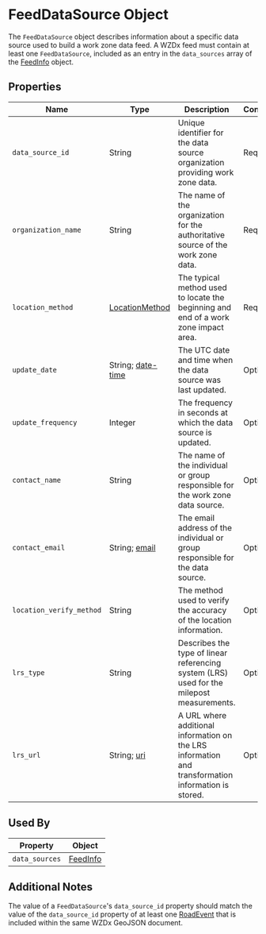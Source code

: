 # FeedDataSource Object
The `FeedDataSource` object describes information about a specific data source used to build a work zone data feed. A WZDx feed must contain at least one `FeedDataSource`, included as an entry in the `data_sources` array of the [FeedInfo](/spec-content/objects/FeedInfo.md) object.

## Properties
Name | Type | Description | Conformance | Notes
--- | --- | --- | --- | ---
`data_source_id` | String | Unique identifier for the data source organization providing work zone data. | Required | Linked to a [RoadEvent](/spec-content/objects/RoadEvent.md) by the `RoadEvent`'s `data_source_id` property.
`organization_name` | String | The name of the organization for the authoritative source of the work zone data. | Required | Example: County DOT
`location_method` | [LocationMethod](/spec-content/enumerated-types/LocationMethod.md) | The typical method used to locate the beginning and end of a work zone impact area. | Required | 
`update_date` | String; [date-time](https://tools.ietf.org/html/draft-handrews-json-schema-validation-01#section-7.3.1) | The UTC date and time when the data source was last updated. | Optional | All date-time formats shall follow [RFC 3339 Section 5.6](https://tools.ietf.org/html/rfc3339#section-5.6). Example: `2016-11-03T19:37:00Z`
`update_frequency` | Integer | The frequency in seconds at which the data source is updated. | Optional |
`contact_name` | String | The name of the individual or group responsible for the work zone data source. | Optional | Example: `Jo Help`
`contact_email` | String; [email](https://tools.ietf.org/html/draft-handrews-json-schema-validation-01#section-7.3.2) | The email address of the individual or group responsible for the data source. | Optional |
`location_verify_method` | String | The method used to verify the accuracy of the location information. | Optional | Example: `Survey accurate GPS equipment accurate to 0.1 cm`
`lrs_type` | String | Describes the type of linear referencing system (LRS) used for the milepost measurements. | Optional | Example: `Use of milemarkers posted by the roadways. These are registered to a dynamic segmentation of statewide LRS basemap.`
`lrs_url` | String; [uri](https://tools.ietf.org/html/draft-handrews-json-schema-validation-01#section-7.3.5) | A URL where additional information on the LRS information and transformation information is stored. | Optional | Example `https://aaa.bbb.com/lrs`

## Used By
Property | Object
--- | --- 
`data_sources` | [FeedInfo](/spec-content/objects/FeedInfo.md)

## Additional Notes
The value of a `FeedDataSource`'s `data_source_id` property should match the value of the `data_source_id` property of at least one [RoadEvent](/spec-content/objects/RoadEvent.md) that is included within the same WZDx GeoJSON document.
